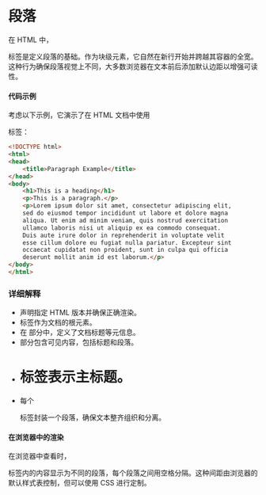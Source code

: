 # 段落

在 HTML 中，<p> 标签是定义段落的基础。作为块级元素，它自然在新行开始并跨越其容器的全宽。这种行为确保段落视觉上不同，大多数浏览器在文本前后添加默认边距以增强可读性。

#### 代码示例

考虑以下示例，它演示了在 HTML 文档中使用 <p> 标签：

```html
<!DOCTYPE html>
<html>
<head>
    <title>Paragraph Example</title>
</head>
<body>
    <h1>This is a heading</h1>
    <p>This is a paragraph.</p>
    <p>Lorem ipsum dolor sit amet, consectetur adipiscing elit,
    sed do eiusmod tempor incididunt ut labore et dolore magna
    aliqua. Ut enim ad minim veniam, quis nostrud exercitation
    ullamco laboris nisi ut aliquip ex ea commodo consequat.
    Duis aute irure dolor in reprehenderit in voluptate velit
    esse cillum dolore eu fugiat nulla pariatur. Excepteur sint
    occaecat cupidatat non proident, sunt in culpa qui officia
    deserunt mollit anim id est laborum.</p>
</body>
</html>
```

### 详细解释

- <!DOCTYPE html> 声明指定 HTML 版本并确保正确渲染。
- <html> 标签作为文档的根元素。
- 在 <head> 部分中，定义了文档标题等元信息。
- <body> 部分包含可见内容，包括标题和段落。
- <h1> 标签表示主标题。
- 每个 <p> 标签封装一个段落，确保文本整齐组织和分离。

#### 在浏览器中的渲染

在浏览器中查看时，<p> 标签内的内容显示为不同的段落，每个段落之间用空格分隔。这种间距由浏览器的默认样式表控制，但可以使用 CSS 进行定制。

